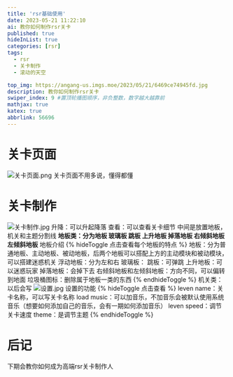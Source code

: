 ```yaml
---
title: 'rsr基础使用'
date: 2023-05-21 11:22:10
ai: 教你如何制作rsr关卡
published: true
hideInList: true
categories: [rsr]
tags:
  - rsr
  - 关卡制作
  - 滚动的天空

top_img: https://angang-us.imgs.moe/2023/05/21/6469ce74945fd.jpg
description: 教你如何制作rsr关卡
swiper_index: 9 #置顶轮播图顺序，非负整数，数字越大越靠前
mathjax: true
katex: true
abbrlink: 56696
---
```

# 关卡页面
![关卡页面.png](https://cdn-us.imgs.moe/2023/05/21/6469d887e3ff2.png)
关卡页面不用多说，懂得都懂
# 关卡制作
![关卡制作.jpg](https://cdn-us.imgs.moe/2023/05/21/6469d88868b8e.jpg)
升降：可以升起降落
查看：可以查看关卡细节
中间是放置地板，机关和主题分割线
**地板类：分为地板 玻璃板 跳板 上升地板 掉落地板 右倾斜地板 左倾斜地板**
地板介绍
{% hideToggle 点击查看每个地板的特点 %}
地板：分为普通地板、主动地板、被动地板，后两个地板可以搭配上方的主动模块和被动模块，可以搭建迷惑机关
浮动地板：分为左和右
玻璃板：
跳板：可弹跳
上升地板：可以迷惑玩家
掉落地板：会掉下去
右倾斜地板和左倾斜地板：方向不同，可以偏转到地面
垃圾桶图标：删除属于地板一类的东西
{% endhideToggle %}
机关类：以后会写
![设置.jpg](https://angang-us.imgs.moe/2023/05/21/6469e4e90bc0b.jpg)
设置的功能
{% hideToggle 点击查看 %}
leven name：关卡名称，可以写关卡名称
load music：可以加音乐，不加音乐会被默认使用系统音乐（想要如何添加自己的音乐，会有一期如何添加音乐）
leven speed：调节关卡速度
theme：是调节主题
{% endhideToggle %}
# 后记
下期会教你如何成为高端rsr关卡制作人

